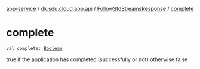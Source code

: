 [app-service](../../index.md) / [dk.sdu.cloud.app.api](../index.md) / [FollowStdStreamsResponse](index.md) / [complete](./complete.md)

# complete

`val complete: `[`Boolean`](https://kotlinlang.org/api/latest/jvm/stdlib/kotlin/-boolean/index.html)

true if the application has completed (successfully or not) otherwise false

